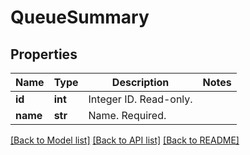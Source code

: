# QueueSummary

## Properties
Name | Type | Description | Notes
------------ | ------------- | ------------- | -------------
**id** | **int** | Integer ID. Read-only. | 
**name** | **str** | Name. Required. | 

[[Back to Model list]](../README.md#documentation-for-models) [[Back to API list]](../README.md#documentation-for-api-endpoints) [[Back to README]](../README.md)


